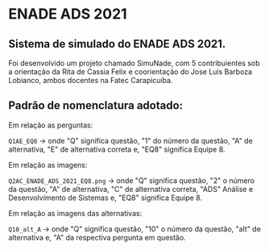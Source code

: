 # ENADE ADS 2021

## Sistema de simulado do ENADE ADS 2021.

Foi desenvolvido um projeto chamado SimuNade, com 5 contribuientes sob a orientação da Rita de Cassia Felix e coorientação do Jose Luis Barboza Lobianco, ambos docentes na Fatec Carapicuiba.

## Padrão de nomenclatura adotado:

Em relação as perguntas:

`Q1AE_EQ8` -> onde "Q" significa questão, "1" do número da questão, "A" de alternativa, "E" de alternativa correta e, "EQ8" significa Equipe 8.

Em relação as imagens:

`Q2AC_ENADE_ADS_2021_EQ8.png` -> onde "Q" significa questão, "2" o número da questão, "A" de alternativa, "C" de alternativa correta, "ADS" Análise e Desenvolvimento de Sistemas e, "EQ8" significa Equipe 8.

Em relação as imagens das alternativas:

`Q10_alt_A` -> onde "Q" significa questão, "10" o número da questão, "alt" de alternativa e, "A" da respectiva pergunta em questão.

